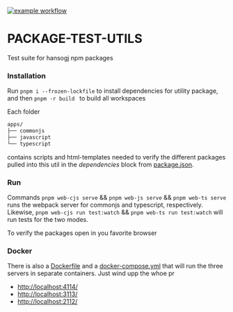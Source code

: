 [![example workflow](https://github.com/hansogj/package-test-utils/actions/workflows/build.yml/badge.svg)](https://github.com/hansogj/package-test-utils/actions/workflows/build.yml/badge.svg)

# PACKAGE-TEST-UTILS

Test suite for hansogj npm packages

### Installation

Run `pnpm i --frozen-lockfile` to install dependencies for utility package, and then `pnpm -r build ` to build all workspaces

Each folder

```bash
apps/
├── commonjs
├── javascript
└── typescript

```

contains scripts and html-templates needed to verify the different packages pulled into this util in the _dependencies_ block from [package.json](package.json).

### Run

Commands `pnpm web-cjs serve` && `pnpm web-js serve` && `pnpm web-ts serve` runs the webpack server for commonjs and typescript, respectively. Likewise, `pnpm web-cjs run test:watch` && `pnpm web-ts run test:watch` will run tests for the two modes.

To verify the packages open in you favorite browser

### Docker

There is also a [Dockerfile](Dockerfile) and a [docker-compose.yml](docker-compose.yml) that will run the three servers in separate containers. Just wind upp the whoe pr

- [http://localhost:4114/](http://localhost:4114/)
- [http://localhost:3113/](http://localhost:3113/)
- [http://localhost:2112/](http://localhost:2112/)
